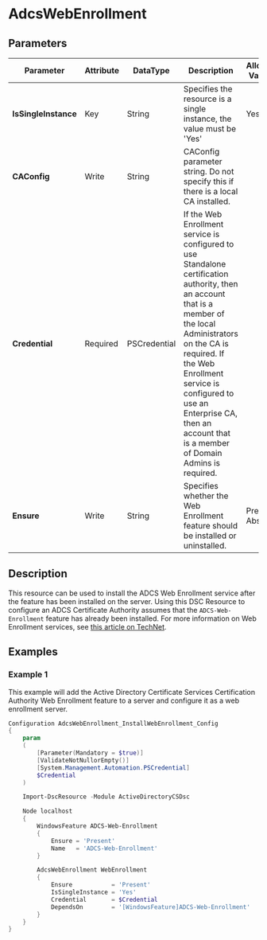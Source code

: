 # AdcsWebEnrollment

## Parameters

| Parameter | Attribute | DataType | Description | Allowed Values |
| --- | --- | --- | --- | --- |
| **IsSingleInstance** | Key | String | Specifies the resource is a single instance, the value must be 'Yes' | Yes |
| **CAConfig** | Write | String | CAConfig parameter string. Do not specify this if there is a local CA installed. | |
| **Credential** | Required | PSCredential | If the Web Enrollment service is configured to use Standalone certification authority, then an account that is a member of the local Administrators on the CA is required. If the Web Enrollment service is configured to use an Enterprise CA, then an account that is a member of Domain Admins is required. | |
| **Ensure** | Write | String | Specifies whether the Web Enrollment feature should be installed or uninstalled. | Present, Absent |

## Description

This resource can be used to install the ADCS Web Enrollment service after the
feature has been installed on the server.
Using this DSC Resource to configure an ADCS Certificate Authority assumes that
the ```ADCS-Web-Enrollment``` feature has already been installed.
For more information on Web Enrollment services, see [this article on TechNet](https://technet.microsoft.com/en-us/library/cc732517.aspx).

## Examples

### Example 1

This example will add the Active Directory Certificate Services Certification
Authority Web Enrollment feature to a server and configure it as a web
enrollment server.

```powershell
Configuration AdcsWebEnrollment_InstallWebEnrollment_Config
{
    param
    (
        [Parameter(Mandatory = $true)]
        [ValidateNotNullorEmpty()]
        [System.Management.Automation.PSCredential]
        $Credential
    )

    Import-DscResource -Module ActiveDirectoryCSDsc

    Node localhost
    {
        WindowsFeature ADCS-Web-Enrollment
        {
            Ensure = 'Present'
            Name   = 'ADCS-Web-Enrollment'
        }

        AdcsWebEnrollment WebEnrollment
        {
            Ensure           = 'Present'
            IsSingleInstance = 'Yes'
            Credential       = $Credential
            DependsOn        = '[WindowsFeature]ADCS-Web-Enrollment'
        }
    }
}
```

